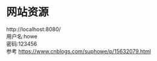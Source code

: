 # 网站资源
http://localhost:8080/  
用户名:howe  
密码:123456  
参考 https://www.cnblogs.com/suphowe/p/15632079.html  
